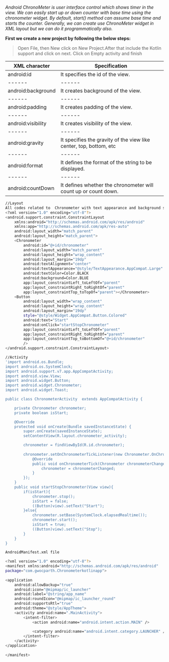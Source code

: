 _Android ChronoMeter is user interface control which shows timer in the view. We can easily start up or down counter with base time using the chronometer widget. By default, start() method can assume base time and starts the counter.
Generally, we can create use ChronoMeter widget in XML layout but we can do it programmatically also._

**First we create a new project by following the below steps:** 

>Open File, then New click on New Project.After that include the Kotlin support and click on next.
Click on Empty activity and finish


|XML character|	                                                     Specification|
|------|------|  
|android:id|                                           It specifies the id of the view.|
|------|------| 
|android:background|	                    It creates background of the view.|
|------|------| 
|android:padding|                                     	It creates padding of the view.|
|------|------| 
|android:visibility|	                          It creates visibility of the view.|
|------|------| 
|android:gravity|	                       It specifies the gravity of the view like center, top, bottom, etc|
|------|------| 
|android:format|	                        It defines the format of the string to be displayed.|
|------|------| 
|android:countDown|	         It defines whether the chronometer will count up or count down.|

```bash
//Layout
All codes related to  Chronometer with text appearance and background style settings are listed  below.
<?xml version="1.0" encoding="utf-8"?>
<android.support.constraint.ConstraintLayout
    xmlns:android="http://schemas.android.com/apk/res/android"
    xmlns:app="http://schemas.android.com/apk/res-auto"
    android:layout_width="match_parent"
    android:layout_height="match_parent">
    <Chronometer
        android:id="@+id/chronometer"
        android:layout_width="match_parent"
        android:layout_height="wrap_content"
        android:layout_margin="19dp"
        android:textAlignment="center"
        android:textAppearance="@style/TextAppearance.AppCompat.Large"
        android:textColor=Color.BLACK
        android:background=Color.BLUE
        app:layout_constraintLeft_toLeftOf="parent"
        app:layout_constraintRight_toRightOf="parent"
        app:layout_constraintTop_toTopOf="parent"></Chronometer>
    <Button
        android:layout_width="wrap_content"
        android:layout_height="wrap_content"
        android:layout_margin="19dp"
        style="@style/Widget.AppCompat.Button.Colored"
        android:text="Start"
        android:onClick="startStopChronometer"
        app:layout_constraintLeft_toLeftOf="parent"
        app:layout_constraintRight_toRightOf="parent"
        app:layout_constraintTop_toBottomOf="@+id/chronometer"
        />
</android.support.constraint.ConstraintLayout>
```


```bash
//Activity
'import android.os.Bundle;
import android.os.SystemClock;
import android.support.v7.app.AppCompatActivity;
import android.view.View;
import android.widget.Button;
import android.widget.Chronometer;
import android.widget.Toast;

public class ChronometerActivity  extends AppCompatActivity {

    private Chronometer chronometer;
    private boolean isStart;

    @Override
    protected void onCreate(Bundle savedInstanceState) {
        super.onCreate(savedInstanceState);
        setContentView(R.layout.chronometer_activity);

        chronometer = findViewById(R.id.chronometer);
      
        chronometer.setOnChronometerTickListener(new Chronometer.OnChronometerTickListener() {
            @Override
            public void onChronometerTick(Chronometer chronometerChanged) {
                chronometer = chronometerChanged;
            }
        });
    }
    public void startStopChronometer(View view){
        if(isStart){
            chronometer.stop();
            isStart = false;
            ((Button)view).setText("Start");
        }else{
            chronometer.setBase(SystemClock.elapsedRealtime());
            chronometer.start();
            isStart = true;
            ((Button)view).setText("Stop");
        }
    }
} 
```

```bash
AndroidManifest.xml file

<?xml version="1.0" encoding="utf-8"?>
<manifest xmlns:android="http://schemas.android.com/apk/res/android"
package="com.gwocparth.Chronometerkotlinapp">
 
<application
    android:allowBackup="true"
    android:icon="@mipmap/ic_launcher"
    android:label="@string/app_name"
    android:roundIcon="@mipmap/ic_launcher_round"
    android:supportsRtl="true"
    android:theme="@style/AppTheme">
    <activity android:name=".MainActivity">
        <intent-filter>
            <action android:name="android.intent.action.MAIN" />
 
            <category android:name="android.intent.category.LAUNCHER" />
        </intent-filter>
    </activity>
</application>
 
</manifest>
```



